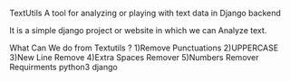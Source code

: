 TextUtils
A tool for analyzing or playing with text data in Django backend

It is a simple django project or website in which we can Analyze text.

What Can We do from Textutils ?
1)Remove Punctuations
2)UPPERCASE
3)New Line Remove
4)Extra Spaces Remover
5)Numbers Remover
Requirments
python3
django
